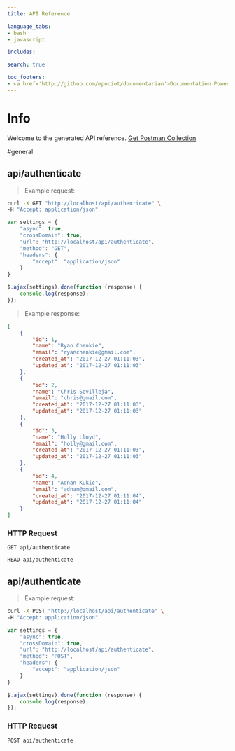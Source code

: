 ```yaml
---
title: API Reference

language_tabs:
- bash
- javascript

includes:

search: true

toc_footers:
- <a href='http://github.com/mpociot/documentarian'>Documentation Powered by Documentarian</a>
---
```

<!-- START_INFO -->
# Info

Welcome to the generated API reference.
[Get Postman Collection](http://localhost/docs/collection.json)

<!-- END_INFO -->

#general
<!-- START_09de46a445ee056690bd2ac3e70e5750 -->
## api/authenticate

> Example request:

```bash
curl -X GET "http://localhost/api/authenticate" \
-H "Accept: application/json"
```

```javascript
var settings = {
    "async": true,
    "crossDomain": true,
    "url": "http://localhost/api/authenticate",
    "method": "GET",
    "headers": {
        "accept": "application/json"
    }
}

$.ajax(settings).done(function (response) {
    console.log(response);
});
```

> Example response:

```json
[
    {
        "id": 1,
        "name": "Ryan Chenkie",
        "email": "ryanchenkie@gmail.com",
        "created_at": "2017-12-27 01:11:03",
        "updated_at": "2017-12-27 01:11:03"
    },
    {
        "id": 2,
        "name": "Chris Sevilleja",
        "email": "chris@gmail.com",
        "created_at": "2017-12-27 01:11:03",
        "updated_at": "2017-12-27 01:11:03"
    },
    {
        "id": 3,
        "name": "Holly Lloyd",
        "email": "holly@gmail.com",
        "created_at": "2017-12-27 01:11:03",
        "updated_at": "2017-12-27 01:11:03"
    },
    {
        "id": 4,
        "name": "Adnan Kukic",
        "email": "adnan@gmail.com",
        "created_at": "2017-12-27 01:11:04",
        "updated_at": "2017-12-27 01:11:04"
    }
]
```

### HTTP Request
`GET api/authenticate`

`HEAD api/authenticate`


<!-- END_09de46a445ee056690bd2ac3e70e5750 -->

<!-- START_4a6a89e9e0eaea9c72ceea57315f2c42 -->
## api/authenticate

> Example request:

```bash
curl -X POST "http://localhost/api/authenticate" \
-H "Accept: application/json"
```

```javascript
var settings = {
    "async": true,
    "crossDomain": true,
    "url": "http://localhost/api/authenticate",
    "method": "POST",
    "headers": {
        "accept": "application/json"
    }
}

$.ajax(settings).done(function (response) {
    console.log(response);
});
```


### HTTP Request
`POST api/authenticate`


<!-- END_4a6a89e9e0eaea9c72ceea57315f2c42 -->

